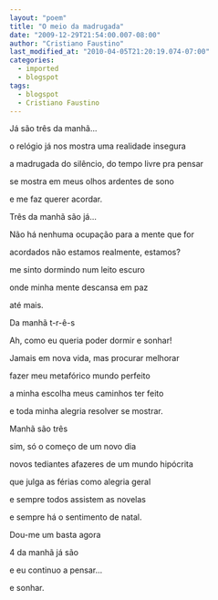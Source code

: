 ```yaml
---
layout: "poem"
title: "O meio da madrugada"
date: "2009-12-29T21:54:00.007-08:00"
author: "Cristiano Faustino"
last_modified_at: "2010-04-05T21:20:19.074-07:00"
categories:
  - imported
  - blogspot
tags:
  - blogspot
  - Cristiano Faustino
---
```


Já são três da manhã...

o relógio já nos mostra uma realidade insegura

a madrugada do silêncio, do tempo livre pra pensar

se mostra em meus olhos ardentes de sono

e me faz querer acordar.

Três da manhã são já...

Não há nenhuma ocupação para a mente que for

acordados não estamos realmente, estamos?

me sinto dormindo num leito escuro

onde minha mente descansa em paz

até mais.

Da manhã t-r-ê-s

Ah, como eu queria poder dormir e sonhar!

Jamais em nova vida, mas procurar melhorar

fazer meu metafórico mundo perfeito

a minha escolha meus caminhos ter feito

e toda minha alegria resolver se mostrar.

Manhã são três

sim, só o começo de um novo dia 

novos tediantes afazeres de um mundo hipócrita

que julga as férias como alegria geral

e sempre todos assistem as novelas

e sempre há o sentimento de natal.

Dou-me um basta agora

4 da manhã já são

e eu continuo a pensar...

e sonhar.